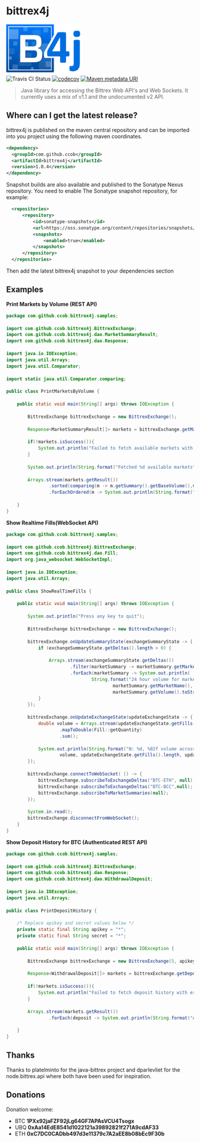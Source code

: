 <a name="documentr_top"></a>

# bittrex4j


![bittrex4j Logo](docs/bittrex4j.png)  
![Travis CI Status](https://travis-ci.org/CCob/bittrex4j.svg?branch=master) [![codecov](https://codecov.io/gh/CCob/bittrex4j/branch/master/graph/badge.svg)](https://codecov.io/gh/CCob/bittrex4j)  [![Maven metadata URI](https://img.shields.io/maven-metadata/v/http/central.maven.org/maven2/com/github/ccob/bittrex4j/maven-metadata.xml.svg)]()



> Java library for accessing the Bittrex Web API's and Web Sockets.  It currently uses a mix of v1.1 and the undocumented v2 API. 


Where can I get the latest release?
-----------------------------------

bittrex4j is published on the maven central repository and can be imported into you project using the following maven coordinates.

```xml
<dependency>
  <groupId>com.github.ccob</groupId>
  <artifactId>bittrex4j</artifactId>
  <version>1.0.4</version>
</dependency>
```

Snapshot builds are also available and published to the Sonatype Nexus repository.  You need to enable The Sonatype snapshot repository, for example:

```xml
  <repositories>
      <repository>
          <id>sonatype-snapshots</id>
          <url>https://oss.sonatype.org/content/repositories/snapshots/</url>
          <snapshots>
              <enabled>true</enabled>
          </snapshots>
      </repository>
  </repositories>
```
Then add the latest bittrex4j snapshot to your dependencies section

## Examples

**Print Markets by Volume (REST API)**

```java
package com.github.ccob.bittrex4j.samples;

import com.github.ccob.bittrex4j.BittrexExchange;
import com.github.ccob.bittrex4j.dao.MarketSummaryResult;
import com.github.ccob.bittrex4j.dao.Response;

import java.io.IOException;
import java.util.Arrays;
import java.util.Comparator;

import static java.util.Comparator.comparing;

public class PrintMarketsByVolume {

    public static void main(String[] args) throws IOException {

        BittrexExchange bittrexExchange = new BittrexExchange();

        Response<MarketSummaryResult[]> markets = bittrexExchange.getMarketSummaries();

        if(!markets.isSuccess()){
            System.out.println("Failed to fetch available markets with error " + markets.getMessage());
        }

        System.out.println(String.format("Fetched %d available markets",markets.getResult().length));

        Arrays.stream(markets.getResult())
                .sorted(comparing(m -> m.getSummary().getBaseVolume(),Comparator.reverseOrder()))
                .forEachOrdered(m -> System.out.println(String.format("Market Name: %s, Volume %s",m.getMarket().getMarketName(),m.getSummary().getBaseVolume())));

    }
}

```
**Show Realtime Fills(WebSocket API)**

```java
package com.github.ccob.bittrex4j.samples;

import com.github.ccob.bittrex4j.BittrexExchange;
import com.github.ccob.bittrex4j.dao.Fill;
import org.java_websocket.WebSocketImpl;

import java.io.IOException;
import java.util.Arrays;

public class ShowRealTimeFills {

    public static void main(String[] args) throws IOException {

        System.out.println("Press any key to quit");

        BittrexExchange bittrexExchange = new BittrexExchange();

        bittrexExchange.onUpdateSummaryState(exchangeSummaryState -> {
            if (exchangeSummaryState.getDeltas().length > 0) {

                Arrays.stream(exchangeSummaryState.getDeltas())
                        .filter(marketSummary -> marketSummary.getMarketName().equals("BTC-BCC") || marketSummary.getMarketName().equals("BTC-ETH") )
                        .forEach(marketSummary -> System.out.println(
                                String.format("24 hour volume for market %s: %s",
                                        marketSummary.getMarketName(),
                                        marketSummary.getVolume().toString())));
            }
        });

        bittrexExchange.onUpdateExchangeState(updateExchangeState -> {
            double volume = Arrays.stream(updateExchangeState.getFills())
                    .mapToDouble(Fill::getQuantity)
                    .sum();

            System.out.println(String.format("N: %d, %02f volume across %d fill(s) for %s",updateExchangeState.getNounce(),
                    volume, updateExchangeState.getFills().length, updateExchangeState.getMarketName()));
        });

        bittrexExchange.connectToWebSocket( () -> {
            bittrexExchange.subscribeToExchangeDeltas("BTC-ETH", null);
            bittrexExchange.subscribeToExchangeDeltas("BTC-BCC",null);
            bittrexExchange.subscribeToMarketSummaries(null);
        });

        System.in.read();
        bittrexExchange.disconnectFromWebSocket();
    }
}
```
**Show Deposit History for BTC (Authenticated REST API)**

```java
package com.github.ccob.bittrex4j.samples;

import com.github.ccob.bittrex4j.BittrexExchange;
import com.github.ccob.bittrex4j.dao.Response;
import com.github.ccob.bittrex4j.dao.WithdrawalDeposit;

import java.io.IOException;
import java.util.Arrays;

public class PrintDepositHistory {

    /* Replace apikey and secret values below */
    private static final String apikey = "*";
    private static final String secret = "*";

    public static void main(String[] args) throws IOException {

        BittrexExchange bittrexExchange = new BittrexExchange(5, apikey,secret);

        Response<WithdrawalDeposit[]> markets = bittrexExchange.getDepositHistory("BTC");

        if(!markets.isSuccess()){
            System.out.println("Failed to fetch deposit history with error " + markets.getMessage());
        }

        Arrays.stream(markets.getResult())
                .forEach(deposit -> System.out.println(String.format("Address %s, Amount %02f",deposit.getAddress(),deposit.getAmount())));

    }
}

```

## Thanks

Thanks to platelminto for the java-bittrex project and dparlevliet for the node.bittrex.api where both have been used for inspiration.

## Donations

Donation welcome: 
  * BTC **1PXx92jaFZF92jLg64GF7APAsVCU4Tsogx**
  * UBQ **0xAa14EdE8541d1022121a39892821f271A9cdAF33**
  * ETH **0xC7DC0CADbb497d3e11379c7A2aEE8b08bEc9F30b**   
